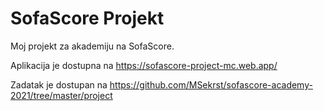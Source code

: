 # SofaScore Projekt

Moj projekt za akademiju na SofaScore.

Aplikacija je dostupna na https://sofascore-project-mc.web.app/

Zadatak je dostupan na https://github.com/MSekrst/sofascore-academy-2021/tree/master/project

